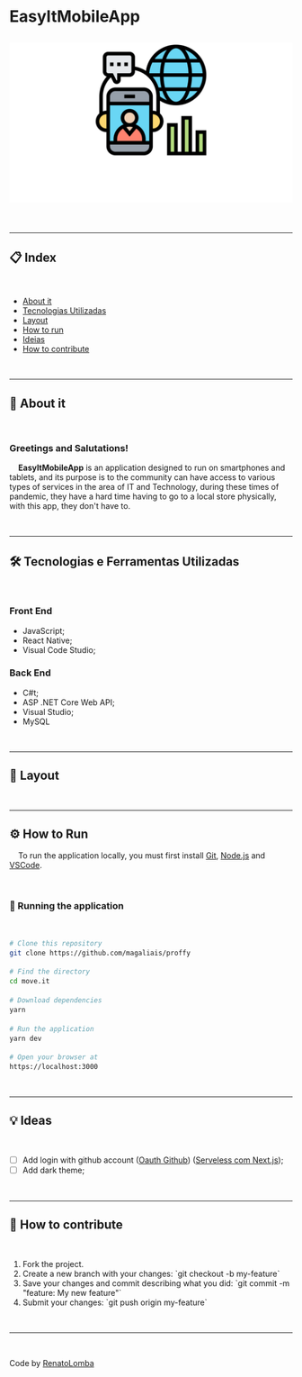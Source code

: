 # EasyItMobileApp

<!--<h1 align="center">
    <img src="./public/logo-full.svg">
</h1>-->

<h2 align="center">
    <img src="./src/assets/logo_easyit.png" alt="preview">
    <!-- Imagem demonstrativa -->
</h2>

<br>

---

<h2>📋 Index</h2>

<br>

<ul>
    <li><a href="#about">About it</a></li>
    <li><a href="#techs">Tecnologias Utilizadas</a></li>    <!-- -->
    <li><a href="#layout">Layout</a></li>    <!-- -->
    <li><a href="#run">How to run</a></li>    <!-- -->
    <li><a href="#goals">Ideias</a></li>    <!-- -->
    <li><a href="#contribute">How to contribute</a></li>    <!-- -->
</ul>

<br>

---

<h2 id="about">📖 About it</h2>

<br>

<h3>Greetings and Salutations!</h3>

<p>
    &nbsp;&nbsp;&nbsp;&nbsp;<strong>EasyItMobileApp</strong> is an application designed to run on smartphones and tablets, and its purpose is to the community can have access to various types of services in the area of IT and Technology, during these times of pandemic, they have a hard time having to go to a local store physically, with this app, they 
    don't have to.
</p>

<br>

---

<h2 id="techs">🛠 Tecnologias e Ferramentas Utilizadas</h2>

<br>

<h3>Front End</h3>

<ul>
    <li>JavaScript;</li>
    <li>React Native;</li>
    <li>Visual Code Studio;</li>
</ul>

<h3>Back End</h3>

<ul>
    <li>C#t;</li>
    <li>ASP .NET Core Web API;</li>
    <li>Visual Studio;</li>
    <li>MySQL</li>
</ul>

<br>

---

<h2 id="layout">🔖 Layout</h2>

<!--&nbsp;&nbsp;&nbsp;&nbsp;You can view the inicial layout of the project at <a href="https://www.figma.com/file/m3yboywRJO2H04cvYQXevo/Move.it-1.0-(Copy)?node-id=160%3A2761" target="_blank">Move.it - layout</a>. You must have a <a href="https://www.figma.com/" target="_blank">Figma</a> account in order to access it. The final layout can be visualized <a href="https://www.figma.com/file/mt52N4YoKzAOYslPbjJFCt/Move.it-2.0-(Copy)?node-id=160%3A2761" target="_blank">here</a>.-->

<br>

---

<h2 id="run">⚙️ How to Run</h2>

&nbsp;&nbsp;&nbsp;&nbsp;To run the application locally, you must first install <a href="https://git-scm.com" target="_blank">Git</a>, <a href="https://nodejs.org/en/" target="_blank">Node.js</a> and <a href="https://code.visualstudio.com/" target="_blank">VSCode</a>.

<br>

<h3>🧭 Running the application</h3>

<br>

```bash
# Clone this repository
git clone https://github.com/magaliais/proffy

# Find the directory
cd move.it

# Download dependencies
yarn

# Run the application
yarn dev

# Open your browser at
https://localhost:3000
```

<br>

---

<h2 id="goals">💡 Ideas</h2>

<br>

- [ ] Add login with github account (<a href="https://docs.github.com/pt/developers/apps/authorizing-oauth-apps" target="_blank">Oauth Github</a>) (<a href="https://www.youtube.com/watch?v=Cz55Jmhfw84&ab_channel=Rocketseat" target="_blank">Serveless com Next.js</a>);
- [ ] Add dark theme;

<br>

---

<h2 id="contribute">💪 How to contribute</h2>

<br>

<ol>
    <li>Fork the project.</li>
    <li>Create a new branch with your changes: `git checkout -b my-feature`</li>
    <li>Save your changes and commit describing what you did: `git commit -m "feature: My new feature"`</li>
    <li>Submit your changes: `git push origin my-feature`</li>
</ol>

<br>

---

<br>

Code by <a href="https://github.com/RenatoLomba">RenatoLomba</a>
